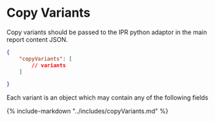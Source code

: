 # Copy Variants

Copy variants should be passed to the IPR python adaptor in the main report content JSON.

```json
{
    "copyVariants": [
        // variants
    ]

}
```

Each variant is an object which may contain any of the following fields

{%
   include-markdown "../includes/copyVariants.md"
%}

